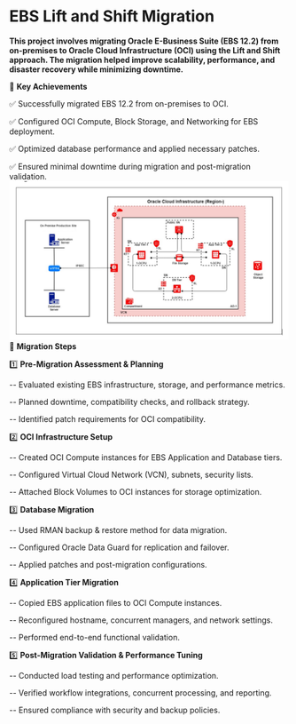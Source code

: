# EBS Lift and Shift Migration

**This project involves migrating Oracle E-Business Suite (EBS 12.2) from on-premises to Oracle Cloud Infrastructure (OCI) using the Lift and Shift approach. The migration helped improve scalability, performance, and disaster recovery while minimizing downtime.**

🔹 **Key Achievements**

✅ Successfully migrated EBS 12.2 from on-premises to OCI.

✅ Configured OCI Compute, Block Storage, and Networking for EBS deployment.

✅ Optimized database performance and applied necessary patches.

✅ Ensured minimal downtime during migration and post-migration validation.
<img src="image.png" alt="lift&shift" width="800">
🔹 **Migration Steps**

1️⃣ **Pre-Migration Assessment & Planning**

   -- Evaluated existing EBS infrastructure, storage, and performance metrics.
   
   -- Planned downtime, compatibility checks, and rollback strategy.
   
   -- Identified patch requirements for OCI compatibility.
   
2️⃣ **OCI Infrastructure Setup**

   -- Created OCI Compute instances for EBS Application and Database tiers.
   
   -- Configured Virtual Cloud Network (VCN), subnets, security lists.
   
   -- Attached Block Volumes to OCI instances for storage optimization.
   
3️⃣ **Database Migration**

   -- Used RMAN backup & restore method for data migration.
   
   -- Configured Oracle Data Guard for replication and failover.
   
   -- Applied patches and post-migration configurations.
   
4️⃣ **Application Tier Migration**

   -- Copied EBS application files to OCI Compute instances.
   
   -- Reconfigured hostname, concurrent managers, and network settings.
   
   -- Performed end-to-end functional validation.
   
5️⃣ **Post-Migration Validation & Performance Tuning**

   -- Conducted load testing and performance optimization.
   
   -- Verified workflow integrations, concurrent processing, and reporting.
   
   -- Ensured compliance with security and backup policies.
